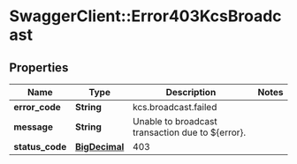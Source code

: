 # SwaggerClient::Error403KcsBroadcast

## Properties
Name | Type | Description | Notes
------------ | ------------- | ------------- | -------------
**error_code** | **String** | kcs.broadcast.failed | 
**message** | **String** | Unable to broadcast transaction due to ${error}. | 
**status_code** | [**BigDecimal**](BigDecimal.md) | 403 | 

